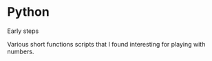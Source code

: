 Python
======

Early steps  

Various short functions scripts that I found interesting for playing with numbers.

